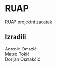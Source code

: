 # RUAP
RUAP projektni zadatak

## Izradili
Antonio Omazić <br>
Mateo Tokić <br>
Dorijan Osmakčić <br>
